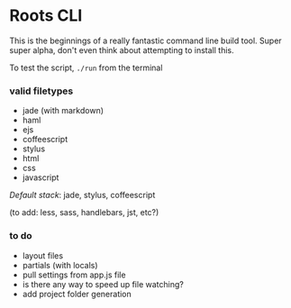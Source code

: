# Roots CLI

This is the beginnings of a really fantastic command line build tool. Super super alpha, don't even think about attempting to install this.

To test the script, `./run` from the terminal 

### valid filetypes

- jade (with markdown)
- haml
- ejs
- coffeescript
- stylus
- html
- css
- javascript

_Default stack_: jade, stylus, coffeescript

(to add: less, sass, handlebars, jst, etc?)

### to do

- layout files
- partials (with locals)
- pull settings from app.js file
- is there any way to speed up file watching?
- add project folder generation